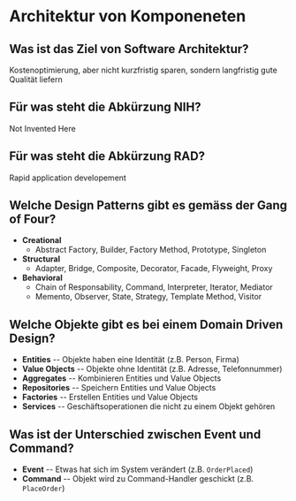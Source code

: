 # Architektur von Komponeneten

## Was ist das Ziel von Software Architektur?
Kostenoptimierung, aber nicht kurzfristig sparen,
sondern langfristig gute Qualität liefern

## Für was steht die Abkürzung NIH?
Not Invented Here

## Für was steht die Abkürzung RAD?
Rapid application developement

## Welche Design Patterns gibt es gemäss der Gang of Four?
* __Creational__
    * Abstract Factory, Builder, Factory Method, Prototype, Singleton
* __Structural__
    * Adapter, Bridge, Composite, Decorator, Facade, Flyweight, Proxy
* __Behavioral__
    * Chain of Responsability, Command, Interpreter, Iterator, Mediator
    * Memento, Observer, State, Strategy, Template Method, Visitor

## Welche Objekte gibt es bei einem Domain Driven Design?
* __Entities__ -- Objekte haben eine Identität (z.B. Person, Firma)
* __Value Objects__ -- Objekte ohne Identität (z.B. Adresse, Telefonnummer)
* __Aggregates__ -- Kombinieren Entities und Value Objects
* __Repositories__ -- Speichern Entities und Value Objects
* __Factories__ -- Erstellen Entities und Value Objects
* __Services__ -- Geschäftsoperationen die nicht zu einem Objekt gehören

## Was ist der Unterschied zwischen Event und Command?
* __Event__ -- Etwas hat sich im System verändert (z.B. `OrderPlaced`)
* __Command__ -- Objekt wird zu Command-Handler geschickt (z.B. `PlaceOrder`)

